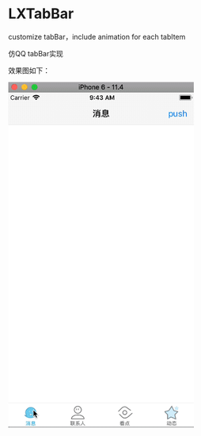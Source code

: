 # LXTabBar
customize tabBar，include animation for each tabItem

仿QQ tabBar实现

效果图如下：

  ![image](https://github.com/liuxinxiaoyue/LXTabBar/blob/master/Snapshot/temp.gif)
